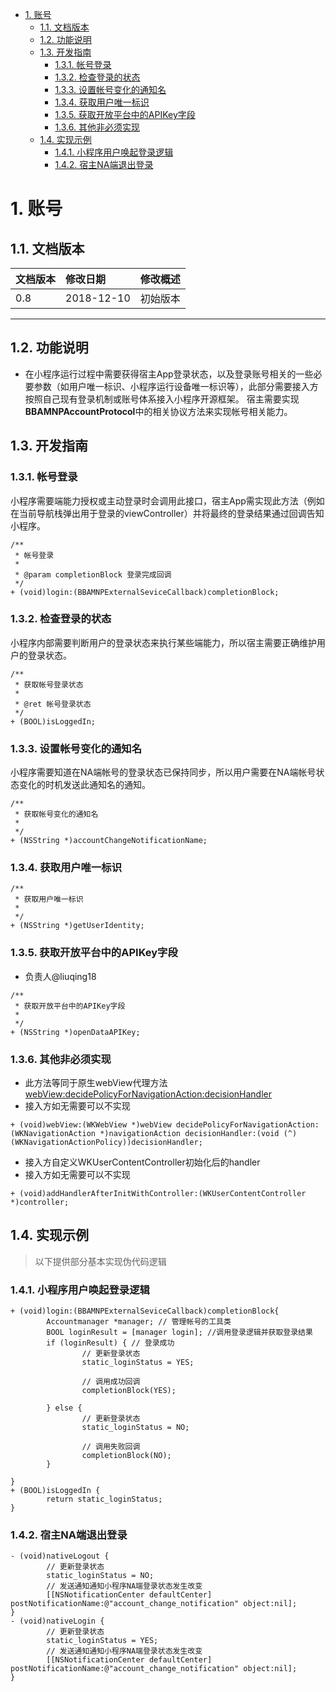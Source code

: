 <!-- TOC -->

- [1. 账号](#1-账号)
    - [1.1. 文档版本](#11-文档版本)
    - [1.2. 功能说明](#12-功能说明)
    - [1.3. 开发指南](#13-开发指南)
        - [1.3.1. 帐号登录](#131-帐号登录)
        - [1.3.2. 检查登录的状态](#132-检查登录的状态)
        - [1.3.3. 设置帐号变化的通知名](#133-设置帐号变化的通知名)
        - [1.3.4. 获取用户唯一标识](#134-获取用户唯一标识)
        - [1.3.5. 获取开放平台中的APIKey字段](#135-获取开放平台中的apikey字段)
        - [1.3.6. 其他非必须实现](#136-其他非必须实现)
    - [1.4. 实现示例](#14-实现示例)
        - [1.4.1. 小程序用户唤起登录逻辑](#141-小程序用户唤起登录逻辑)
        - [1.4.2. 宿主NA端退出登录](#142-宿主na端退出登录)

<!-- /TOC -->
# 1. 账号
## 1.1. 文档版本

|文档版本|修改日期|修改概述|
|:--|:--|:--|
|0.8|2018-12-10|初始版本|

--------------------------
## 1.2. 功能说明

+ 在小程序运行过程中需要获得宿主App登录状态，以及登录账号相关的一些必要参数（如用户唯一标识、小程序运行设备唯一标识等），此部分需要接入方按照自己现有登录机制或账号体系接入小程序开源框架。
宿主需要实现**BBAMNPAccountProtocol**中的相关协议方法来实现帐号相关能力。

## 1.3. 开发指南


### 1.3.1. 帐号登录

小程序需要端能力授权或主动登录时会调用此接口，宿主App需实现此方法（例如在当前导航栈弹出用于登录的viewController）并将最终的登录结果通过回调告知小程序。

```oc
/**
 * 帐号登录
 *
 * @param completionBlock 登录完成回调
 */
+ (void)login:(BBAMNPExternalSeviceCallback)completionBlock;
```
 
### 1.3.2. 检查登录的状态
小程序内部需要判断用户的登录状态来执行某些端能力，所以宿主需要正确维护用户的登录状态。

```oc
/**
 * 获取帐号登录状态
 *
 * @ret 帐号登录状态
 */
+ (BOOL)isLoggedIn;
```

### 1.3.3. 设置帐号变化的通知名
小程序需要知道在NA端帐号的登录状态已保持同步，所以用户需要在NA端帐号状态变化的时机发送此通知名的通知。

```oc
/**
 * 获取帐号变化的通知名
 *
 */
+ (NSString *)accountChangeNotificationName;
```

### 1.3.4. 获取用户唯一标识

```oc
/**
 * 获取用户唯一标识
 *
 */
+ (NSString *)getUserIdentity;
```


### 1.3.5. 获取开放平台中的APIKey字段
+ 负责人@liuqing18

```oc
/**
 * 获取开放平台中的APIKey字段
 *
 */
+ (NSString *)openDataAPIKey;
```

### 1.3.6. 其他非必须实现
+ 此方法等同于原生webView代理方法[webView:decidePolicyForNavigationAction:decisionHandler](https://developer.apple.com/documentation/webkit/webpolicydelegate/1536273-webview?language=objc)
+ 接入方如无需要可以不实现



```oc
+ (void)webView:(WKWebView *)webView decidePolicyForNavigationAction:(WKNavigationAction *)navigationAction decisionHandler:(void (^)(WKNavigationActionPolicy))decisionHandler;

```

+ 接入方自定义WKUserContentController初始化后的handler
+ 接入方如无需要可以不实现

```oc
+ (void)addHandlerAfterInitWithController:(WKUserContentController *)controller;
```

## 1.4. 实现示例
> 以下提供部分基本实现伪代码逻辑

### 1.4.1. 小程序用户唤起登录逻辑
```
+ (void)login:(BBAMNPExternalSeviceCallback)completionBlock{
        Accountmanager *manager; // 管理帐号的工具类
        BOOL loginResult = [manager login]; //调用登录逻辑并获取登录结果
        if (loginResult) { // 登录成功
                // 更新登录状态
                static_loginStatus = YES;

                // 调用成功回调
                completionBlock(YES);
                
        } else {
                // 更新登录状态
                static_loginStatus = NO;

                // 调用失败回调
                completionBlock(NO);
        }

}
+ (BOOL)isLoggedIn {
        return static_loginStatus;
}
```

### 1.4.2. 宿主NA端退出登录

```
- (void)nativeLogout {
        // 更新登录状态
        static_loginStatus = NO;
        // 发送通知通知小程序NA端登录状态发生改变
        [[NSNotificationCenter defaultCenter] postNotificationName:@"account_change_notification" object:nil];
}
- (void)nativeLogin {
        // 更新登录状态
        static_loginStatus = YES;
        // 发送通知通知小程序NA端登录状态发生改变
        [[NSNotificationCenter defaultCenter] postNotificationName:@"account_change_notification" object:nil];
}

```
